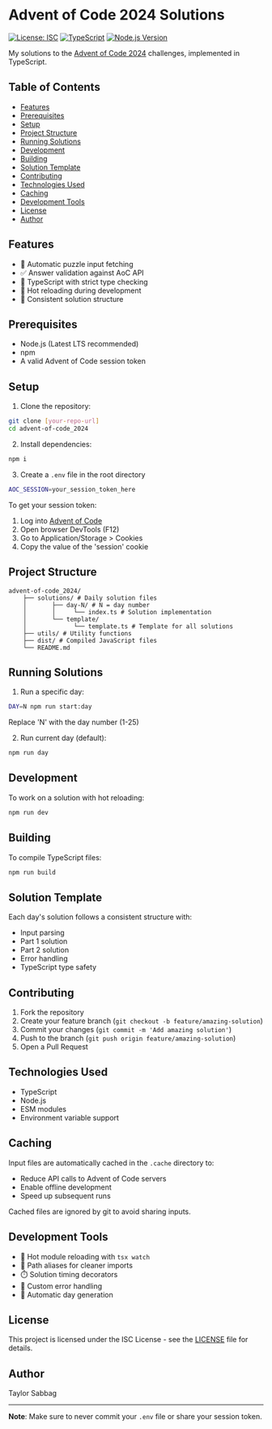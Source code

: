<!-- omit in toc -->
# Advent of Code 2024 Solutions

[![License: ISC](https://img.shields.io/badge/License-ISC-blue.svg)](https://opensource.org/licenses/ISC)
[![TypeScript](https://img.shields.io/badge/TypeScript-5.7-blue)](https://www.typescriptlang.org/)
[![Node.js Version](https://img.shields.io/badge/Node.js-20.x-green)](https://nodejs.org/)

My solutions to the [Advent of Code 2024](https://adventofcode.com/2024) challenges, implemented in TypeScript.

<!-- omit in toc -->
## Table of Contents

- [Features](#features)
- [Prerequisites](#prerequisites)
- [Setup](#setup)
- [Project Structure](#project-structure)
- [Running Solutions](#running-solutions)
- [Development](#development)
- [Building](#building)
- [Solution Template](#solution-template)
- [Contributing](#contributing)
- [Technologies Used](#technologies-used)
- [Caching](#caching)
- [Development Tools](#development-tools)
- [License](#license)
- [Author](#author)

## Features

- 🚀 Automatic puzzle input fetching
- ✅ Answer validation against AoC API
- 📝 TypeScript with strict type checking
- 🔄 Hot reloading during development
- 🧪 Consistent solution structure

## Prerequisites

- Node.js (Latest LTS recommended)
- npm
- A valid Advent of Code session token

## Setup

1. Clone the repository:

```bash
git clone [your-repo-url]
cd advent-of-code_2024
```

2. Install dependencies:

```bash
npm i
```

3. Create a `.env` file in the root directory

```bash
AOC_SESSION=your_session_token_here
```

To get your session token:

1. Log into [Advent of Code](https://adventofcode.com)
2. Open browser DevTools (F12)
3. Go to Application/Storage > Cookies
4. Copy the value of the 'session' cookie

## Project Structure

```
advent-of-code_2024/
    ├── solutions/ # Daily solution files
    │       ├── day-N/ # N = day number
    │       │     └── index.ts # Solution implementation
    │       └── template/
    │             └── template.ts # Template for all solutions
    ├── utils/ # Utility functions
    ├── dist/ # Compiled JavaScript files
    └── README.md
```

## Running Solutions

1. Run a specific day:

```bash
DAY=N npm run start:day
```

Replace 'N' with the day number (1-25)

2. Run current day (default):

```bash
npm run day
```

## Development

To work on a solution with hot reloading:

```bash
npm run dev
```

## Building

To compile TypeScript files:

```bash
npm run build
```

## Solution Template

Each day's solution follows a consistent structure with:

- Input parsing
- Part 1 solution
- Part 2 solution
- Error handling
- TypeScript type safety

## Contributing

1. Fork the repository
2. Create your feature branch (`git checkout -b feature/amazing-solution`)
3. Commit your changes (`git commit -m 'Add amazing solution'`)
4. Push to the branch (`git push origin feature/amazing-solution`)
5. Open a Pull Request

## Technologies Used

- TypeScript
- Node.js
- ESM modules
- Environment variable support

## Caching

Input files are automatically cached in the `.cache` directory to:

- Reduce API calls to Advent of Code servers
- Enable offline development
- Speed up subsequent runs

Cached files are ignored by git to avoid sharing inputs.

## Development Tools

- 🔄 Hot module reloading with `tsx watch`
- 🎯 Path aliases for cleaner imports
- ⏱️ Solution timing decorators
- 🚨 Custom error handling
- 📝 Automatic day generation

## License

This project is licensed under the ISC License - see the [LICENSE](LICENSE) file for details.

## Author

Taylor Sabbag

---

**Note**: Make sure to never commit your `.env` file or share your session token.
